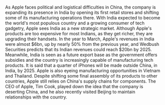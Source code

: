As Apple faces political and logistical difficulties in China, the company is expanding its presence in India by opening its first retail stores and shifting some of its manufacturing operations there. With India expected to become the world's most populous country and a growing consumer of tech gadgetry, Apple sees India as a new strategic market. Although Apple's products are too expensive for most Indians, as they get richer, they are upgrading their handsets. In the year to March, Apple's revenues in India were almost $6bn, up by nearly 50% from the previous year, and Wedbush Securities predicts that its Indian revenues could reach $20bn by 2025. Meanwhile, India is seen as a future export base as the government offers subsidies and the country is increasingly capable of manufacturing tech products. It is said that a quarter of iPhones will be made outside China, in India, by 2025. Apple is also eyeing manufacturing opportunities in Vietnam and Thailand. Despite shifting some final assembly of its products to other countries, Apple still relies on China's supply chains for components. The CEO of Apple, Tim Cook, played down the idea that the company is deserting China, and he also recently visited Beijing to maintain relationships with the country.